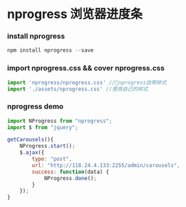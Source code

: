# nprogress  浏览器进度条

### install nprogress
```js
npm install nprogress --save
```

### import nprogress.css  &&  cover nprogress.css
```js
import 'nprogress/nprogress.css' //nprogress自带样式
import './assets/nprogress.css' //使用自己的样式
```

### nprogress demo
```js
import NProgress from "nprogress";
import $ from "jquery";

getCarousels(){
    NProgress.start();
    $.ajax({
        type: "post",
        url: "http://118.24.4.133:2255/admin/carousels",
        success: function(data) {
            NProgress.done();
        }
    });
}   
```

